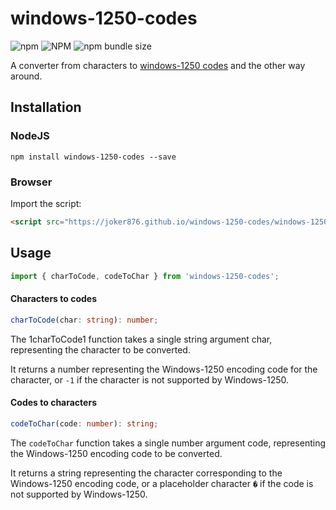 # windows-1250-codes
![npm](https://img.shields.io/npm/v/windows-1250-codes?label=version) ![NPM](https://img.shields.io/npm/l/windows-1250-codes) ![npm bundle size](https://img.shields.io/bundlephobia/min/windows-1250-codes)

A converter from characters to [windows-1250 codes](https://en.wikipedia.org/wiki/Windows-1250) and the other way around.

## Installation
### NodeJS
```
npm install windows-1250-codes --save
```

### Browser
Import the script:
```html
<script src="https://joker876.github.io/windows-1250-codes/windows-1250-codes.min.js">
```

## Usage

```typescript
import { charToCode, codeToChar } from 'windows-1250-codes';
```

#### Characters to codes
```typescript
charToCode(char: string): number;
```
The 1charToCode1 function takes a single string argument char, representing the character to be converted.

It returns a number representing the Windows-1250 encoding code for the character, or `-1` if the character is not supported by Windows-1250.

#### Codes to characters
```typescript
codeToChar(code: number): string;
```
The `codeToChar` function takes a single number argument code, representing the Windows-1250 encoding code to be converted.

It returns a string representing the character corresponding to the Windows-1250 encoding code, or a placeholder character `�` if the code is not supported by Windows-1250.
